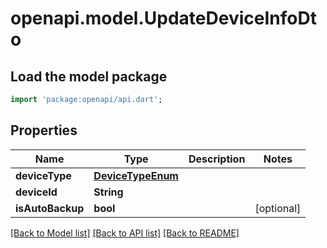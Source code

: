 # openapi.model.UpdateDeviceInfoDto

## Load the model package
```dart
import 'package:openapi/api.dart';
```

## Properties
Name | Type | Description | Notes
------------ | ------------- | ------------- | -------------
**deviceType** | [**DeviceTypeEnum**](DeviceTypeEnum.md) |  | 
**deviceId** | **String** |  | 
**isAutoBackup** | **bool** |  | [optional] 

[[Back to Model list]](../README.md#documentation-for-models) [[Back to API list]](../README.md#documentation-for-api-endpoints) [[Back to README]](../README.md)


